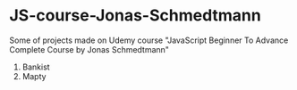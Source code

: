 # JS-course-Jonas-Schmedtmann

Some of projects made on Udemy course "JavaScript Beginner To Advance Complete Course by Jonas Schmedtmann"

1. Bankist
2. Mapty
